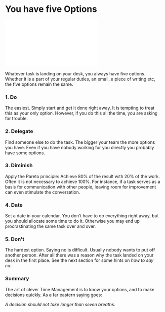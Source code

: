
# You have five Options

![Five Options](images/five_options.md)

Whatever task is landing on your desk, you always have five options. Whether it is a part of your regular duties, an email, a piece of writing etc, the five options remain the same.

### 1. Do
The easiest. Simply start and get it done right away. It is tempting to treat this as your only option. However, if you do this all the time, you are asking for trouble.

### 2. Delegate
Find someone else to do the task. The bigger your team the more options you have. Even if you have nobody working for you directly you probably have some options.

### 3. Diminish
Apply the Pareto principle: Achieve 80% of the result with 20% of the work. Often it is not necessary to achieve 100%. For instance, if a task serves as a basis for communication with other people, leaving room for improvement can even stimulate the conversation.

### 4. Date
Set a date in your calendar. You don't have to do everything right away, but you should allocate some time to do it. Otherwise you may end up procrastinating the same task over and over.

### 5. Don't
The hardest option. Saying no is difficult. Usually nobody wants to put off another person. After all there was a reason why the task landed on your desk in the first place. See the next section for some hints on *how to say no*.

### Summary

The art of clever Time Management is to know your options, and to make decisions quickly. As a far eastern saying goes:

*A decision should not take longer than seven breaths.*

